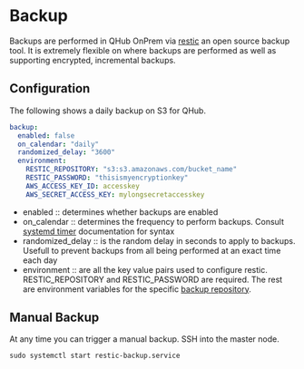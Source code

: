 # Backup

Backups are performed in QHub OnPrem via [restic](https://restic.net/)
an open source backup tool. It is extremely flexible on where backups
are performed as well as supporting encrypted, incremental backups.

## Configuration

The following shows a daily backup on S3 for QHub.

```yaml
backup:
  enabled: false
  on_calendar: "daily"
  randomized_delay: "3600"
  environment:
    RESTIC_REPOSITORY: "s3:s3.amazonaws.com/bucket_name"
    RESTIC_PASSWORD: "thisismyencryptionkey"
    AWS_ACCESS_KEY_ID: accesskey
    AWS_SECRET_ACCESS_KEY: mylongsecretaccesskey
```

 - enabled :: determines whether backups are enabled
 - on_calendar :: determines the frequency to perform backups. Consult [systemd timer](https://www.freedesktop.org/software/systemd/man/systemd.timer.html) documentation for syntax
 - randomized_delay :: is the random delay in seconds to apply to backups. Usefull to prevent backups from all being performed at an exact time each day
  - environment :: are all the key value pairs used to configure restic. RESTIC_REPOSITORY and RESTIC_PASSWORD are required. The rest are environment variables for the specific [backup repository](https://restic.readthedocs.io/en/stable/030_preparing_a_new_repo.html).

## Manual Backup

At any time you can trigger a manual backup. SSH into the master node.

```shell
sudo systemctl start restic-backup.service
```
